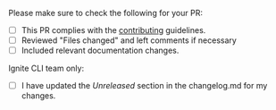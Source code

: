 Please make sure to check the following for your PR:

- [ ] This PR complies with the [contributing](../../contributing.md) guidelines.
- [ ] Reviewed "Files changed" and left comments if necessary
- [ ] Included relevant documentation changes.

Ignite CLI team only:

- [ ] I have updated the _Unreleased_ section in the changelog.md for my changes.
